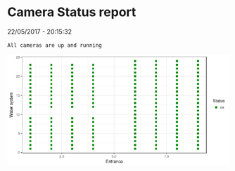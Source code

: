 Camera Status report
================
22/05/2017 - 20:15:32

    All cameras are up and running

![](camreport_files/figure-markdown_github/unnamed-chunk-2-1.png)
